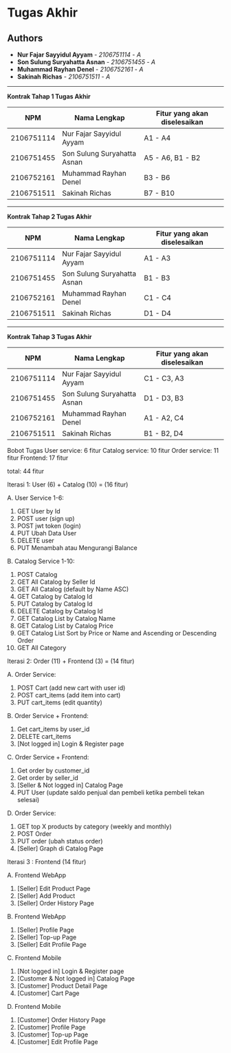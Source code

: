 # Tugas Akhir
## Authors
* **Nur Fajar Sayyidul Ayyam** - *2106751114* - *A*
* **Son Sulung Suryahatta Asnan** - *2106751455* - *A*
* **Muhammad Rayhan Denel** - *2106752161* - *A*
* **Sakinah Richas** - *2106751511* - *A*

---
**Kontrak Tahap 1 Tugas Akhir**

| NPM | Nama Lengkap | Fitur yang akan diselesaikan  |
| ----------| --- | ---------- | 
| 2106751114 | Nur Fajar Sayyidul Ayyam | A1 - A4 |
| 2106751455 | Son Sulung Suryahatta Asnan | A5 - A6, B1 - B2 |
| 2106752161 | Muhammad Rayhan Denel | B3 - B6 |
| 2106751511 | Sakinah Richas | B7 - B10 |
---
**Kontrak Tahap 2 Tugas Akhir**

| NPM | Nama Lengkap | Fitur yang akan diselesaikan  |
| ----------| --- | ---------- | 
| 2106751114 | Nur Fajar Sayyidul Ayyam | A1 - A3 |
| 2106751455 | Son Sulung Suryahatta Asnan | B1 - B3 |
| 2106752161 | Muhammad Rayhan Denel | C1 - C4 |
| 2106751511 | Sakinah Richas | D1 - D4 |
---
**Kontrak Tahap 3 Tugas Akhir**

| NPM | Nama Lengkap | Fitur yang akan diselesaikan  |
| ----------| --- | ---------- | 
| 2106751114 | Nur Fajar Sayyidul Ayyam | C1 - C3, A3 |
| 2106751455 | Son Sulung Suryahatta Asnan | D1 - D3, B3 |
| 2106752161 | Muhammad Rayhan Denel | A1 - A2, C4 |
| 2106751511 | Sakinah Richas | B1 - B2, D4 |

Bobot Tugas
User service: 6 fitur
Catalog service: 10 fitur
Order service: 11 fitur
Frontend: 17 fitur

total: 44 fitur

Iterasi 1: User (6) + Catalog (10) = (16 fitur)

A. User Service 1-6: 
1. GET User by Id
2. POST user (sign up)
3. POST jwt token (login)
4. PUT Ubah Data User
5. DELETE user
6. PUT Menambah atau Mengurangi Balance

B. Catalog Service  1-10: 
1. POST Catalog
2. GET All Catalog by Seller Id
3. GET All Catalog (default by Name ASC)
4. GET Catalog by Catalog Id
5. PUT Catalog by Catalog Id
6. DELETE Catalog by Catalog Id
7. GET Catalog List by Catalog Name 
8. GET Catalog List by Catalog Price
9. GET Catalog List Sort by Price or Name and Ascending or Descending Order
10. GET All Category

Iterasi 2: Order (11) + Frontend (3) = (14 fitur)

A. Order Service: 
1. POST Cart (add new cart with user id)
2. POST cart_items (add item into cart)
3. PUT cart_items (edit quantity)

B. Order Service + Frontend: 
1. Get cart_items by user_id
2. DELETE cart_items
3. [Not logged in] Login & Register page

C. Order Service + Frontend: 
1. Get order by customer_id
2. Get order by seller_id
3. [Seller & Not logged in] Catalog Page
4. PUT User (update saldo penjual dan pembeli ketika pembeli tekan selesai)

D. Order Service:
1. GET top X products by category (weekly and monthly)
2. POST Order
3. PUT order (ubah status order)
4. [Seller] Graph di Catalog Page

Iterasi 3 : Frontend (14 fitur)

A. Frontend WebApp
1. [Seller] Edit Product Page
2. [Seller] Add Product
3. [Seller] Order History Page

B. Frontend WebApp
1. [Seller] Profile Page
2. [Seller] Top-up Page
3. [Seller] Edit Profile Page

C. Frontend Mobile
1. [Not logged in] Login & Register page
2. [Customer & Not logged in] Catalog Page
3. [Customer] Product Detail Page
4. [Customer] Cart Page

D. Frontend Mobile
1. [Customer] Order History Page
2. [Customer] Profile Page
3. [Customer] Top-up Page
4. [Customer] Edit Profile Page
